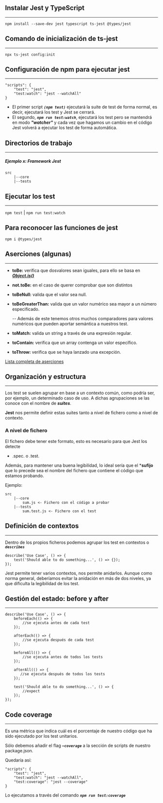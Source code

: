 ## Instalar Jest y TypeScript
---
`npm install --save-dev jest typescript ts-jest @types/jest`


## Comando de inicialización de ts-jest
---

`npx ts-jest config:init`

## Configuración de npm para ejecutar jest
---

```
"scripts": {
    "test": "jest",
    "test:watch": "jest --watchAll"
}
```

- El primer script ***`(npm test)`*** ejecutará la suite de test de forma normal, es decir,
ejecutará los test y Jest se cerrará. 
- El segundo, ***`npm run test:watch`***, ejecutará los
test pero se mantendrá en modo ***"watcher"*** y cada vez que hagamos un cambio en el
código Jest volverá a ejecutar los test de forma automática.

## Directorios de trabajo
---

##### Ejemplo x: Framework Jest

```
src
    |--core
    |--tests
```

## Ejecutar los test
---
`npm test` | `npm run test:watch`


## Para reconocer las funciones de jest
 `npm i @types/jest`



## Aserciones (algunas)
---

- **toBe:** verifica que dosvalores sean iguales, para ello se basa en ***[Object.is()](https://developer.mozilla.org/en-US/docs/Web/JavaScript/Reference/Global_Objects/Object/is)*** 
- **not.toBe:** en el caso de querer comprobar que son distintos
- **toBeNull:** valida que el valor sea null.
- **toBeGreaterThan:** valida que un valor numérico sea mayor a un número
especificado. 

    -- Además de este tenemos otros muchos comparadores para valores
    numéricos que pueden aportar semántica a nuestros test.
- **toMatch:** valida un string a través de una expresión regular.
- **toContain:** verifica que un array contenga un valor específico.
- **toThrow:** verifica que se haya lanzado una excepción.

[Lista completa de aserciones](https://jestjs.io/docs/en/expect)


## Organización y estructura
---

Los test se suelen agrupar en base a un
contexto común, como podría ser, por ejemplo, un determinado caso de uso. A dichas
agrupaciones se las conoce con el nombre de ***suites***.

**Jest**  nos permite definir estas suites tanto a nivel de fichero como a nivel de contexto.

### A nivel de fichero

El fichero debe tener este formato, esto es necesario para que Jest los detecte
- .spec. o .test.

Además, para mantener una buena legibilidad, lo ideal
sería que el ***sufijo** que lo precede sea el nombre del fichero que contiene el código
que estamos probando.


Ejemplo:
```
src
    |--core
        sum.js <- Fichero con el código a probar
    |--tests
        sum.test.js <- Fichero con el test
```


## Definición de contextos
---

Dentro de los propios ficheros podemos agrupar los test en contextos o
***`describes`***

```
describe('Use Case', () => {
    test('Should able to do something...', () => {});
});
```

Jest permite tener varios contextos, nos permite anidarlos.
Aunque como norma general, deberíamos evitar la anidación en más de dos niveles,
ya que dificulta la legibilidad de los test.


## Gestión del estado: before y after
---

```
describe('Use Case', () => {
    beforeEach(() => {
        //se ejecuta antes de cada test
    });

    afterEach(() => {
        //se ejecuta después de cada test
    });

    beforeAll(() => {
        //se ejecuta antes de todos los tests
    });

    afterAll(() => {
       //se ejecuta después de todos los tests
    });

    test('Should able to do something...', () => {
        //expect
    });
});
```


## Code coverage
---

Es una métrica que indica cuál es el porcentaje de nuestro
código que ha sido ejecutado por los test unitarios.

Sólo debemos añadir el
flag ***`–coverage`*** a la sección de scripts de nuestro package.json.

Quedaría así:

```
"scripts": {
    "test": "jest",
    "test:watch": "jest --watchAll",
    "test:coverage": "jest --coverage"
}
```

Lo ejecutamos a través del comando ***`npm run test:coverage`***
